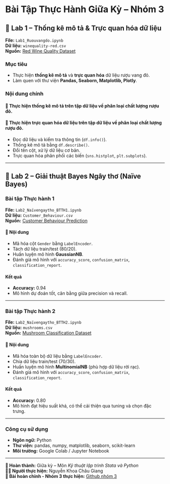 # Bài Tập Thực Hành Giữa Kỳ – Nhóm 3

## 📘 Lab 1 – Thống kê mô tả & Trực quan hóa dữ liệu
**File:** `Lab1_Ruouvangdo.ipynb`  
**Dữ liệu:** `winequality-red.csv`  
**Nguồn:** [Red Wine Quality Dataset](https://www.kaggle.com/code/eisgandar/red-wine-quality-eda-classification)

### Mục tiêu
- Thực hiện **thống kê mô tả** và **trực quan hóa** dữ liệu rượu vang đỏ.  
- Làm quen với thư viện **Pandas, Seaborn, Matplotlib, Plotly**.

### Nội dung chính
#### 🔹 Thực hiện thống kê mô tả trên tập dữ liệu về phân loại chất lượng rượu đỏ. 
#### 🔹 Thực hiện trực quan hóa dữ liệu trên tập dữ liệu về phân loại chất lượng rượu đỏ. 
- Đọc dữ liệu và kiểm tra thông tin (`df.info()`).
- Thống kê mô tả bằng `df.describe()`.
- Đổi tên cột, xử lý dữ liệu cơ bản.
- Trực quan hóa phân phối các biến (`sns.histplot`, `plt.subplots`).

---

## 📘 Lab 2 – Giải thuật Bayes Ngây thơ (Naïve Bayes)

### Bài tập Thực hành 1  
**File:** `Lab2_Naïvengaytho_BTTH1.ipynb`  
**Dữ liệu:** `Customer_Behaviour.csv`  
**Nguồn:** [Customer Behaviour Prediction](https://www.kaggle.com/code/arezalo/customer-behaviour-prediction-naive-bayes)

#### 🔹 Nội dung
- Mã hóa cột `Gender` bằng `LabelEncoder`.
- Tách dữ liệu train/test (80/20).
- Huấn luyện mô hình **GaussianNB**.
- Đánh giá mô hình với `accuracy_score`, `confusion_matrix`, `classification_report`.

#### Kết quả
- **Accuracy:** 0.94  
- Mô hình dự đoán tốt, cân bằng giữa precision và recall.

---

### Bài tập Thực hành 2  
**File:** `Lab2_Naïvengaytho_BTTH2.ipynb`  
**Dữ liệu:** `mushrooms.csv`  
**Nguồn:** [Mushroom Classification Dataset](https://www.kaggle.com/datasets/uciml/mushroom-classification/data)

#### 🔹 Nội dung
- Mã hóa toàn bộ dữ liệu bằng `LabelEncoder`.
- Chia dữ liệu train/test (70/30).
- Huấn luyện mô hình **MultinomialNB** (phù hợp dữ liệu rời rạc).
- Đánh giá mô hình với `accuracy_score`, `confusion_matrix`, `classification_report`.

#### Kết quả
- **Accuracy:** 0.80  
- Mô hình đạt hiệu suất khá, có thể cải thiện qua tuning và chọn đặc trưng.

---

### Công cụ sử dụng
- **Ngôn ngữ:** Python  
- **Thư viện:** pandas, numpy, matplotlib, seaborn, scikit-learn  
- **Môi trường:** Google Colab / Jupyter Notebook

---

**📅 Hoàn thành:** Giữa kỳ – Môn *Kỹ thuật lập trình Stata và Python*  
**👩‍💻 Người thực hiện:** Nguyễn Khoa Châu Giang  
**👥 Bài hoàn chỉnh - Nhóm 3 thực hiện:** [Github nhóm 3](https://github.com/thylin05/NHOM_3)

